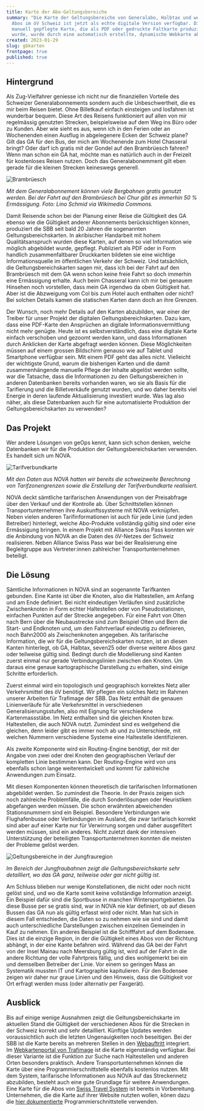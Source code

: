 ```yaml
---
title: Karte der Abo-Geltungsbereiche
summary: "Die Karte der Geltungsbereiche von Generalabo, Halbtax und weiteren
  Abos im öV Schweiz ist jetzt als echte digitale Version verfügbar. Die bislang
  manuell gepflegte Karte, die als PDF oder gedruckte Faltkarte produziert
  wurde, wurde durch eine automatisch erstellte, dynamische Webkarte abgelöst. "
created: 2023-01-29
slug: gbkarten
frontpage: true
published: true
---
```

## Hintergrund

Als Zug-Vielfahrer geniesse ich nicht nur die finanziellen Vorteile des Schweizer Generalabonnements sondern auch die Unbeschwertheit, die es mir beim Reisen bietet. Ohne Billetkauf einfach einsteigen und losfahren ist wunderbar bequem. Diese Art des Reisens funktioniert auf allen von mir regelmässig genutzten Strecken, beispielsweise auf dem Weg ins Büro oder zu Kunden. Aber wie sieht es aus, wenn ich in den Ferien oder an Wochenenden einen Ausflug in abgelegenere Ecken der Schweiz plane? Gilt das GA für den Bus, der mich am Wochenende zum Hotel Chasseral bringt? Oder darf ich gratis mit der Gondel auf den Brambrüesch fahren? Wenn man schon ein GA hat, möchte man es natürlich auch in der Freizeit für kostenloses Reisen nutzen. Doch das Generalabonemment gilt eben gerade für die kleinen Strecken keineswegs generell. 

![Brambrüesch](/images/blog/digitale-geltungsbereichskarten/gb3.jpg)

*Mit dem Generalabonnement können viele Bergbahnen gratis genutzt werden. Bei der Fahrt auf den Brambrüesch bei Chur gibt es immerhin 50 % Ermässigung. Foto: Lino Schmid via Wikimedia Commons.*

Damit Reisende schon bei der Planung einer Reise die Gültigkeit des GA ebenso wie die Gültigkeit anderer Abonnements berücksichtigen können, produziert die SBB seit bald 20 Jahren die sogenannten Geltungsbereichskarten. In akribischer Handarbeit mit hohem Qualitätsanspruch wurden diese Karten, auf denen so viel Information wie möglich abgebildet wurde, gepflegt. Publiziert als PDF oder in Form handlich zusammenfaltbarer Druckkarten bildeten sie eine wichtige Informationsquelle im öffentlichen Verkehr der Schweiz. Und tatsächlich, die Geltungsbereichskarten sagen mir, dass ich bei der Fahrt auf den Brambrüesch mit dem GA wenn schon keine freie Fahrt so doch immerhin eine Ermässigung erhalte. Auch beim Chasseral kann ich mir bei genauem Hinsehen noch vorstellen, dass mein GA irgendwo da oben Gültigkeit hat. Aber ist die Abzweigung vom Col bis zum Hotel auch enthalten oder nicht? Bei solchen Details kamen die statischen Karten dann doch an ihre Grenzen. 

Der Wunsch, noch mehr Details auf den Karten abzubilden, war einer der Treiber für unser Projekt der digitalen Geltungsbereichskarten. Dazu kam, dass eine PDF-Karte den Ansprüchen an digitale Informationsvermittlung nicht mehr genügte. Heute ist es selbstverständlich, dass eine digitale Karte einfach verschoben und gezoomt werden kann, und dass Informationen durch Anklicken der Karte abgefragt werden können. Diese Möglichkeiten müssen auf einem grossen Bildschirm genauso wie auf Tablet und Smartphone verfügbar sein. Mit einem PDF geht das alles nicht. Vielleicht der wichtigste Grund, warum die bisherigen Karten und die damit zusammenhängende manuelle Pflege der Inhalte abgelöst werden sollte, war die Tatsache, dass die Informationen zu den Geltungsbereichen in anderen Datenbanken bereits vorhanden waren, wo sie als Basis für die Tarifierung und die Billetverkäufe genutzt wurden, und wo daher bereits viel Energie in deren laufende Aktualisierung investiert wurde. Was lag also näher, als diese Datenbanken auch für eine automatisierte Produktion der Geltungsbereichskarten zu verwenden?

## Das Projekt

Wer andere Lösungen von geOps kennt, kann sich schon denken, welche Datenbanken wir für die Produktion der Geltungsbereichskarten verwenden. Es handelt sich um NOVA. 

![Tarifverbundkarte](/images/blog/digitale-geltungsbereichskarten/gb2.png)

*Mit den Daten aus NOVA hatten wir bereits die schweizweite Berechnung von Tarifzonengrenzen sowie die Erstellung der Tarifverbundkarte realisiert.*

NOVA deckt sämtliche tarifarischen Anwendungen von der Preisabfrage über den Verkauf und der Kontrolle ab. Über Schnittstellen können Transportunternehmen ihre Auskunftssysteme mit NOVA verknüpfen. Neben vielen anderen Tarifinformationen ist auch für jede Linie (und jeden Betreiber) hinterlegt, welche Abo-Produkte vollständig gültig sind oder eine Ermässigung bringen. In einem Projekt mit Alliance Swiss Pass konnten wir die Anbindung von NOVA an die Daten des öV-Netzes der Schweiz realisieren. Neben Alliance Swiss Pass war bei der Realisierung eine Begleitgruppe aus Vertreter:innen zahlreicher Transportunternehmen beteiligt.

## Die Lösung

Sämtliche Informationen in NOVA sind an sogenannte Tarifkanten gebunden. Eine Kante ist über die Knoten, also die Haltestellen, am Anfang und am Ende definiert. Bei nicht eindeutigen Verläufen sind zusätzliche Zwischenknoten in Form echter Haltestellen oder von Pseudostationen, einfachen Punkten auf der Strecke angegeben. Für eine Fahrt von Olten nach Bern über die Neubaustrecke sind zum Beispiel Olten und Bern die Start- und Endknoten und, um den Fahrtverlauf eindeutig zu definieren, noch Bahn2000 als Zwischenknoten angegeben. Als tarifarische Information, die wir für die Geltungsbereichskarten nutzen, ist an diesen Kanten hinterlegt, ob GA, Halbtax, seven25 oder diverse weitere Abos ganz oder teilweise gültig sind. Bedingt durch die Modellierung sind Kanten zuerst einmal nur gerade Verbindungslinien zwischen den Knoten. Um daraus eine genaue kartographische Darstellung zu erhalten, sind einige Schritte erforderlich. 

Zuerst einmal wird ein topologisch und geographisch korrektes Netz aller Verkehrsmittel des öV benötigt. Wir pflegen ein solches Netz im Rahmen unserer Arbeiten für Trafimage der SBB. Das Netz enthält die genauen Linienverläufe für alle Verkehrsmittel in verschiedenen Generalisierungsstufen, also mit Eignung für verschiedene Kartenmassstäbe. Im Netz enthalten sind die gleichen Knoten bzw. Haltestellen, die auch NOVA nutzt. Zumindest sind es weitgehend die gleichen, denn leider gibt es immer noch ab und zu Unterschiede, mit welchen Nummern verschiedene Systeme eine Haltestelle identifizieren.

Als zweite Komponente wird ein Routing-Engine benötigt, der mit der Angabe von zwei oder drei Knoten den geographischen Verlauf der kompletten Linie bestimmen kann. Der Routing-Engine wird von uns ebenfalls schon lange weiterentwickelt und kommt für zahlreiche Anwendungen zum Einsatz.

Mit diesen Komponenten können theoretisch die tarifarischen Informationen abgebildet werden. So zumindest die Theorie. In der Praxis zeigen sich noch zahlreiche Problemfälle, die durch Sonderlösungen oder Heuristiken abgefangen werden müssen. Die schon erwähnten abweichenden Stationsnummern sind ein Beispiel. Besondere Verbindungen wie Flughafenbusse oder Verbindungen im Ausland, die zwar tarifarisch korrekt sind aber auf einer Karte nur für Verwirrung sorgen und daher ausgefiltert werden müssen, sind ein anderes. Nicht zuletzt dank der intensiven Unterstützung der beteiligten Transportunternehmen konnten die meisten der Probleme gelöst werden. 

![Geltungsbereiche in der Jungfrauregion](/images/blog/digitale-geltungsbereichskarten/gb1.jpg)

*Im Bereich der Jungfraubahnen zeigt die Geltungsbereichskarte sehr detailliert, wo das GA ganz, teilweise oder gar nicht gültig ist.*

Am Schluss blieben nur wenige Konstellationen, die nicht oder noch nicht gelöst sind, und wo die Karte somit keine vollständige Information anzeigt. Ein Beispiel dafür sind die Sportbusse in manchen Wintersportgebieten. Da diese Busse per se gratis sind, war in NOVA nie klar definiert, ob auf diesen Bussen das GA nun als gültig erfasst wird oder nicht. Man hat sich in diesem Fall entschieden, die Daten so zu nehmen wie sie sind und damit auch unterschiedliche Darstellungen zwischen einzelnen Gemeinden in Kauf zu nehmen. Ein anderes Beispiel ist die Schifffahrt auf dem Bodensee. Dies ist die einzige Region, in der die Gültigkeit eines Abos von der Richtung abhängt, in der eine Kante befahren wird. Während das GA bei der Fahrt von der Insel Mainau nach Meersburg gültig ist, wird auf der Fahrt in die andere Richtung der volle Fahrtpreis fällig, und dies wohlgemerkt bei ein und demselben Betreiber der Linie. Vor einem so geringen Mass an Systematik mussten IT und Kartographie kapitulieren. Für den Bodensee zeigen wir daher nur graue Linien und den Hinweis, dass die Gültigkeit vor Ort erfragt werden muss (oder alternativ per Faxgerät).

## Ausblick

Bis auf einige wenige Ausnahmen zeigt die Geltungsbereichskarte im aktuellen Stand die Gültigkeit der verschiedenen Abos für die Strecken in der Schweiz korrekt und sehr detailliert. 
Künftige Updates werden voraussichtlich auch die letzten Ungenauigkeiten noch beseitigen.  Bei der SBB ist die Karte bereits an mehreren Stellen in den [Webauftritt](https://www.sbb.ch/de/abos-billette/abonnemente/ga/ga-geltungsbereich.html) integriert. Im [Webkartenportal von Trafimage](https://maps.trafimage.ch/ch.sbb.geltungsbereiche) ist die Karte eigenständig verfügbar. Bei dieser Variante ist die Funktion zur Suche nach Haltestellen und anderen Orten besonders praktisch. Andere Transportunternehmen können die Karte über eine Programmierschnittstelle ebenfalls kostenlos nutzen. Mit dem System, tarifarische Informationen aus NOVA auf das Streckennetz abzubilden, besteht auch eine gute Grundlage für weitere Anwendungen. Eine Karte für die Abos von [Swiss Travel System](https://www.mystsnet.com/) ist bereits in Vorbereitung. Unternehmen, die die Karte auf ihrer Website nutzten wollen, könen dazu die [hier dokumentierte](https://jsdoc.maps.trafimage.ch/) Programmierschnittstelle verwenden.